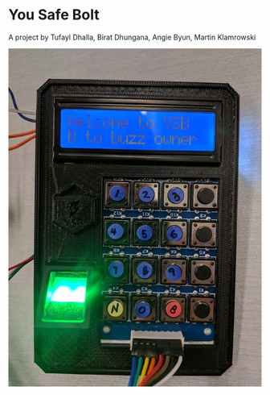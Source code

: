 # You Safe Bolt

A project by Tufayl Dhalla, Birat Dhungana, Angie Byun, Martin Klamrowski

![alt text](https://github.com/martinklamrowski/You_Safe_Bolt/blob/master/misc/readme.jpg)


 